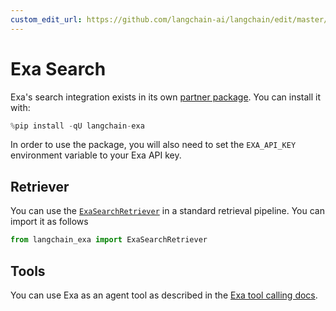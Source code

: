 ```yaml
---
custom_edit_url: https://github.com/langchain-ai/langchain/edit/master/docs/docs/integrations/providers/exa_search.ipynb
---
```

# Exa Search

Exa's search integration exists in its own [partner package](https://pypi.org/project/langchain-exa/). You can install it with:


```python
%pip install -qU langchain-exa
```

In order to use the package, you will also need to set the `EXA_API_KEY` environment variable to your Exa API key.

## Retriever

You can use the [`ExaSearchRetriever`](/docs/integrations/tools/exa_search#using-exasearchretriever) in a standard retrieval pipeline. You can import it as follows


```python
from langchain_exa import ExaSearchRetriever
```

## Tools

You can use Exa as an agent tool as described in the [Exa tool calling docs](/docs/integrations/tools/exa_search#using-the-exa-sdk-as-langchain-agent-tools).

